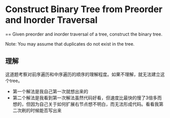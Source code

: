 # Construct Binary Tree from Preorder and Inorder Traversal
==
Given preorder and inorder traversal of a tree, construct the binary tree.

Note:
You may assume that duplicates do not exist in the tree.

## 理解
这道题考察对前序遍历和中序遍历的顺序的理解程度。如果不理解，就无法建立这个tree。
 * 第一个解法是我自己第一次就想出来的
 * 第二个解法是我看到第一次解法虽然代码好看，但速度比最快的慢了3倍多而想的，但因为自己关于如何扩展右节点想不明白，而无法形成代码。看看我第二次刷的时候能否写出来